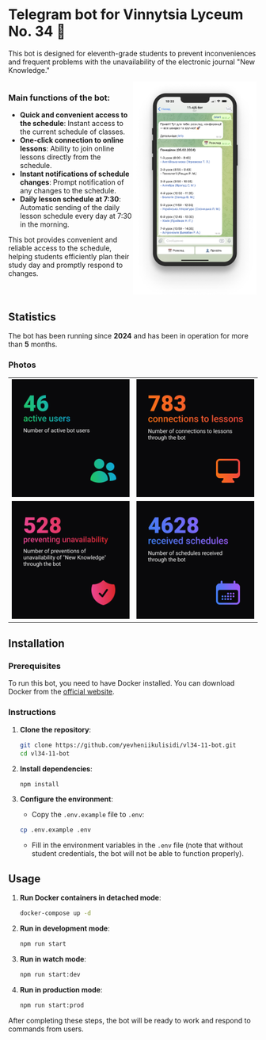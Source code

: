 # Telegram bot for Vinnytsia Lyceum No. 34 🤖

This bot is designed for eleventh-grade students to prevent inconveniences and frequent problems with the unavailability of the electronic journal "New Knowledge."

<div style="display: flex; align-items: flex-start;">
    <div style="flex: 1;">
        <h3>Main functions of the bot:</h3>
        <ul>
            <li><strong>Quick and convenient access to the schedule</strong>: Instant access to the current schedule of classes.</li>
            <li><strong>One-click connection to online lessons</strong>: Ability to join online lessons directly from the schedule.</li>
            <li><strong>Instant notifications of schedule changes</strong>: Prompt notification of any changes to the schedule.</li>
            <li><strong>Daily lesson schedule at 7:30</strong>: Automatic sending of the daily lesson schedule every day at 7:30 in the morning.</li>
        </ul>
        <p>This bot provides convenient and reliable access to the schedule, helping students efficiently plan their study day and promptly respond to changes.</p>
    </div>
    <div style="flex: 1;">
        <img src="assets/bot-screenshot.png" alt="Bot screenshot" style="width: 100%; max-width: 250px;">
    </div>
</div>

## Statistics

The bot has been running since **2024** and has been in operation for more than **5** months.

### Photos

<table>
  <tr>
    <td align="center"><img src="assets/en-active-users.png" alt="Active Users" style="width: 100%; max-width: 350px;"></td>
    <td align="center"><img src="assets/en-lesson-connections.png" alt="Lesson Connections" style="width: 100%; max-width: 350px;"></td>
  </tr>
  <tr>
    <td align="center"><img src="assets/en-preventing-unavailability.png" alt="Preventing Unavailability" style="width: 100%; max-width: 350px;"></td>
    <td align="center"><img src="assets/en-received-schedules.png" alt="Received Schedules" style="width: 100%; max-width: 350px;"></td>
  </tr>
</table>

## Installation

### Prerequisites

To run this bot, you need to have Docker installed. You can download Docker from the [official website](https://www.docker.com/get-started).

### Instructions

1. **Clone the repository**:

   ```bash
   git clone https://github.com/yevheniikulisidi/vl34-11-bot.git
   cd vl34-11-bot
   ```

2. **Install dependencies**:

   ```bash
   npm install
   ```

3. **Configure the environment**:
   - Copy the `.env.example` file to `.env`:
   ```bash
   cp .env.example .env
   ```
   - Fill in the environment variables in the `.env` file (note that without student credentials, the bot will not be able to function properly).

## Usage

1. **Run Docker containers in detached mode**:

   ```bash
   docker-compose up -d
   ```

2. **Run in development mode**:

   ```bash
   npm run start
   ```

3. **Run in watch mode**:

   ```bash
   npm run start:dev
   ```

4. **Run in production mode**:
   ```bash
   npm run start:prod
   ```

After completing these steps, the bot will be ready to work and respond to commands from users.
